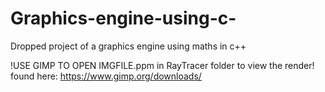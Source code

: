 # Graphics-engine-using-c-
Dropped project of a graphics engine using maths in c++

!USE GIMP TO OPEN IMGFILE.ppm in RayTracer folder to view the render!
found here: https://www.gimp.org/downloads/
